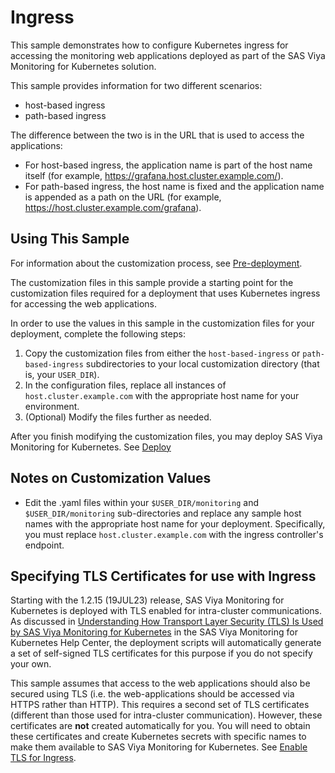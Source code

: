 # Ingress

This sample demonstrates how to configure Kubernetes ingress for accessing the monitoring
web applications deployed as part of the SAS Viya Monitoring for Kubernetes solution.

This sample provides information for two different scenarios:
* host-based ingress
* path-based ingress


The difference between the two is in the URL that is used to access the applications:

* For host-based ingress, the application name is part of the host name itself (for example, https://grafana.host.cluster.example.com/).
* For path-based ingress, the host name is fixed and the application name is appended as a path on the URL (for example, https://host.cluster.example.com/grafana).


## Using This Sample

For information about the customization process, see 
[Pre-deployment](https://documentation.sas.com/?cdcId=obsrvcdc&cdcVersion=default&docsetId=obsrvdply&docsetTarget=n1ajbblsxpcgl5n11t13wgtd4d7c.htm).

The customization files in this sample provide a starting point for the
customization files required for a deployment that uses Kubernetes ingress
for accessing the web applications.

In order to use the values in this sample in the customization files for your 
deployment, complete the following steps:

1. Copy the customization files from either the `host-based-ingress`
or `path-based-ingress` subdirectories to your local customization directory 
(that is, your `USER_DIR`).
2. In the configuration files, replace all instances of 
   `host.cluster.example.com` with the appropriate host name for your 
   environment.
3. (Optional) Modify the files further as needed.

After you finish modifying the customization files, you may deploy
SAS Viya Monitoring for Kubernetes.  See
[Deploy](https://documentation.sas.com/?cdcId=obsrvcdc&cdcVersion=default&docsetId=obsrvdply&docsetTarget=n1rhzwx0mcnnnun17q11v85bspyk.htm)


## Notes on Customization Values

- Edit the .yaml files within your `$USER_DIR/monitoring` and `$USER_DIR/monitoring`
sub-directories and replace any sample host names with the appropriate host name 
for your deployment. Specifically, you must replace `host.cluster.example.com` with 
the ingress controller's endpoint.

## Specifying TLS Certificates for use with Ingress

Starting with the 1.2.15 (19JUL23) release, SAS Viya Monitoring for Kubernetes is deployed with TLS enabled for
intra-cluster communications.  As discussed in  [Understanding How Transport Layer Security (TLS) Is Used by SAS Viya Monitoring for Kubernetes](https://documentation.sas.com/?cdcId=obsrvcdc&cdcVersion=default&docsetId=obsrvdply&docsetTarget=p0ssqw32dy9a44n1rokwojskla19.htm) 
in the SAS Viya Monitoring for Kubernetes Help Center, the deployment scripts will automatically generate a set of
self-signed TLS certificates for this purpose if you do not specify your own.

This sample assumes that access to the web applications should also be secured using
TLS (i.e. the web-applications should be accessed via HTTPS rather than HTTP). This requires a second set of TLS 
certificates (different than those used for intra-cluster communication).  However, these certificates are **not** 
created automatically for you.  You will need to obtain these certificates and create Kubernetes secrets with specific
names to make them available to SAS Viya Monitoring for Kubernetes.
See [Enable TLS for Ingress](https://documentation.sas.com/?cdcId=obsrvcdc&cdcVersion=default&docsetId=obsrvdply&docsetTarget=p0ssqw32dy9a44n1rokwojskla19.htm#p1itsqky7ypohbn1txujf7jmqajb).

